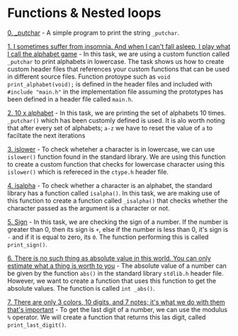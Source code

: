 # Functions & Nested loops

[0. _putchar](./0-putchar.c) - A simple program to print the string `_putchar`.

[1. I sometimes suffer from insomnia. And when I can't fall asleep, I play what I call the alphabet game](./1-alphabet.c) - In this task, we are using a custom function called `_putchar` to print alphabets in lowercase. The task shows us how to create custom header files that references your custom functions that can be used in different source files. Function protoype such as `void print_alphabet(void);` is defined in the header files and included with `#include "main.h"` in the implementation file assuming the prototypes has been defined in a header file called `main.h`.

[2. 10 x alphabet](./2-print_alphabet_x10.c) - In this task, we are printing the set of alphabets 10 times. `_putchar()` which has been customly defined is used. It is alo worth noting that after every set of alphabets; `a-z` we have to reset the value of `a` to faciltate the next iterations

[3. islower](./3-islower.c) - To check wheteher a character is in lowercase, we can use `islower()` function found in the standard library. We are using this function to create a custom function that checks for lowercase character using this `islower()` which is refereced in the `ctype.h` header file.

[4. isalpha](./4-isalpha.c) - To check whether a character is an alphabet, the standard library has a function called `isalpha()`. In this task, we are making use of this function to create a function called `_isalpha()` that checks whether the character passed as the argument is a character or not.

[5. Sign](./5-sign.c) - In this task, we are checking the sign of a number. If the number is greater than 0, then its sign is `+`, else if the number is less than 0, it's sign is `-` and if it is equal to zero, its `0`. The function performing this is called `print_sign()`.

[6. There is no such thing as absolute value in this world. You can only estimate what a thing is worth to you](./6-abs.c) - The absolute value of a number can be given by the function `abs()` in the standard library `stdlib.h` header file. However, we want to create a function that uses this function to get the absolute values. The function is called `int _abs()`.

[7. There are only 3 colors, 10 digits, and 7 notes; it's what we do with them that's important](./7-print_last_digit.c) - To get the last digit of a number, we can use the modulus `%` operator. We will create a function that returns this las digit, called `print_last_digit()`.


